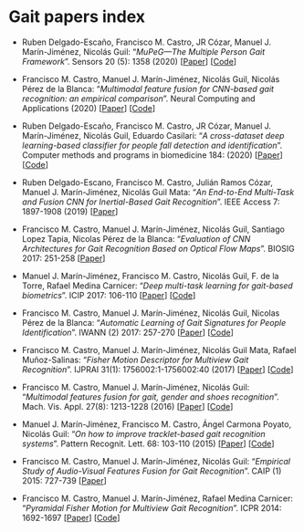 # Gait papers index

- Ruben Delgado-Escaño, Francisco M. Castro, JR Cózar, Manuel J. Marín-Jiménez, Nicolás Guil: “*MuPeG—The Multiple Person Gait Framework*”. Sensors 20 (5): 1358 (2020) [[Paper](https://doi.org/10.3390/s20051358)] [[Code](https://github.com/rubende/mupeg)]

- Francisco M. Castro, Manuel J. Marín-Jiménez, Nicolás Guil, Nicolás Pérez de la Blanca: “*Multimodal feature fusion for CNN-based gait recognition: an empirical comparison*”. Neural Computing and Applications (2020) [[Paper](https://arxiv.org/abs/1806.07753)] [[Code](https://github.com/avagait/cnngaitmm)]

- Ruben Delgado-Escaño, Francisco M. Castro, JR Cózar, Manuel J. Marín-Jiménez, Nicolás Guil, Eduardo Casilari: “*A cross-dataset deep learning-based classifier for people fall detection and identification*”. Computer methods and programs in biomedicine 184: (2020) [[Paper](https://doi.org/10.1016/j.cmpb.2019.105265)] [[Code](https://github.com/rubende/CrossFall)]

- Ruben Delgado-Escano, Francisco M. Castro, Julián Ramos Cózar, Manuel J. Marín-Jiménez, Nicolás Guil Mata: “*An End-to-End Multi-Task and Fusion CNN for Inertial-Based Gait Recognition*”. IEEE Access 7: 1897-1908 (2019) [[Paper](https://doi.org/10.1109/ACCESS.2018.2886899)]

- Francisco M. Castro, Manuel J. Marín-Jiménez, Nicolás Guil, Santiago Lopez Tapia, Nicolas Pérez de la Blanca: “*Evaluation of CNN Architectures for Gait Recognition Based on Optical Flow Maps*”. BIOSIG 2017: 251-258 [[Paper](https://doi.org/10.23919/BIOSIG.2017.8053503)]

- Manuel J. Marín-Jiménez, Francisco M. Castro, Nicolás Guil, F. de la Torre, Rafael Medina Carnicer: “*Deep multi-task learning for gait-based biometrics*”. ICIP 2017: 106-110 [[Paper](https://doi.org/10.1109/ICIP.2017.8296252)] [[Code](https://github.com/avagait/cnngait)]

- Francisco M. Castro, Manuel J. Marín-Jiménez, Nicolás Guil, Nicolas Pérez de la Blanca: “*Automatic Learning of Gait Signatures for People Identification*”. IWANN (2) 2017: 257-270 [[Paper](https://doi.org/10.1007/978-3-319-59147-6_23)] [[Code](https://github.com/avagait/cnngait)]

- Francisco M. Castro, Manuel J. Marín-Jiménez, Nicolás Guil Mata, Rafael Muñoz-Salinas: “*Fisher Motion Descriptor for Multiview Gait Recognition*”. IJPRAI 31(1): 1756002:1-1756002:40 (2017) [[Paper](https://doi.org/10.1142/S021800141756002X)] [[Code](https://github.com/avagait/pfmgait)]

- Francisco M. Castro, Manuel J. Marín-Jiménez, Nicolás Guil: “*Multimodal features fusion for gait, gender and shoes recognition*”. Mach. Vis. Appl. 27(8): 1213-1228 (2016) [[Paper](https://doi.org/10.1007/s00138-016-0767-5)] [[Code](https://github.com/avagait/pfmgait)]

- Manuel J. Marín-Jiménez, Francisco M. Castro, Ángel Carmona Poyato, Nicolás Guil: “*On how to improve tracklet-based gait recognition systems*”. Pattern Recognit. Lett. 68: 103-110 (2015) [[Paper](https://doi.org/10.1016/j.patrec.2015.08.025)] [[Code](https://github.com/avagait/pfmgait)]

- Francisco M. Castro, Manuel J. Marín-Jiménez, Nicolás Guil: “*Empirical Study of Audio-Visual Features Fusion for Gait Recognition*”. CAIP (1) 2015: 727-739 [[Paper](https://doi.org/10.1007/978-3-319-23192-1_61)]

- Francisco M. Castro, Manuel J. Marín-Jiménez, Rafael Medina Carnicer: “*Pyramidal Fisher Motion for Multiview Gait Recognition*”. ICPR 2014: 1692-1697 [[Paper](https://doi.org/10.1109/ICPR.2014.298)] [[Code](https://github.com/avagait/pfmgait)]
